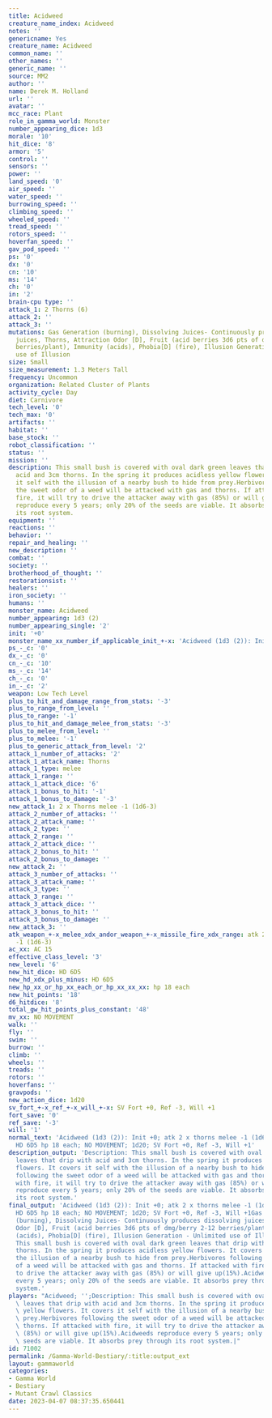 ```yaml
---
title: Acidweed
creature_name_index: Acidweed
notes: ''
genericname: Yes
creature_name: Acidweed
common_name: ''
other_names: ''
generic_name: ''
source: MM2
author: ''
name: Derek M. Holland
url: ''
avatar: ''
mcc_race: Plant
role_in_gamma_world: Monster
number_appearing_dice: 1d3
morale: '10'
hit_dice: '8'
armor: '5'
control: ''
sensors: ''
power: ''
land_speed: '0'
air_speed: ''
water_speed: ''
burrowing_speed: ''
climbing_speed: ''
wheeled_speed: ''
tread_speed: ''
rotors_speed: ''
hoverfan_speed: ''
gav_pod_speed: ''
ps: '0'
dx: '0'
cn: '10'
ms: '14'
ch: '0'
in: '2'
brain-cpu type: ''
attack_1: 2 Thorns (6)
attack_2: ''
attack_3: ''
mutations: Gas Generation (burning), Dissolving Juices- Continuously produces dissolving
  juices, Thorns, Attraction Odor [D], Fruit (acid berries 3d6 pts of dmg/berry 2-12
  berries/plant), Immunity (acids), Phobia[D] (fire), Illusion Generation - Unlimited
  use of Illusion
size: Small
size_measurement: 1.3 Meters Tall
frequency: Uncommon
organization: Related Cluster of Plants
activity_cycle: Day
diet: Carnivore
tech_level: '0'
tech_max: '0'
artifacts: ''
habitat: ''
base_stock: ''
robot_classification: ''
status: ''
mission: ''
description: This small bush is covered with oval dark green leaves that drip with
  acid and 3cm thorns. In the spring it produces acidless yellow flowers. It covers
  it self with the illusion of a nearby bush to hide from prey.Herbivores following
  the sweet odor of a weed will be attacked with gas and thorns. If attacked with
  fire, it will try to drive the attacker away with gas (85%) or will give up(15%).Acidweeds
  reproduce every 5 years; only 20% of the seeds are viable. It absorbs prey through
  its root system.
equipment: ''
reactions: ''
behavior: ''
repair_and_healing: ''
new_description: ''
combat: ''
society: ''
brotherhood_of_thought: ''
restorationsist: ''
healers: ''
iron_society: ''
humans: ''
monster_name: Acidweed
number_appearing: 1d3 (2)
number_appearing_single: '2'
init: '+0'
monster_name_xx_number_if_applicable_init_+-x: 'Acidweed (1d3 (2)): Init +0'
ps_-_c: '0'
dx_-_c: '0'
cn_-_c: '10'
ms_-_c: '14'
ch_-_c: '0'
in_-_c: '2'
weapon: Low Tech Level
plus_to_hit_and_damage_range_from_stats: '-3'
plus_to_range_from_level: ''
plus_to_range: '-1'
plus_to_hit_and_damage_melee_from_stats: '-3'
plus_to_melee_from_level: ''
plus_to_melee: '-1'
plus_to_generic_attack_from_level: '2'
attack_1_number_of_attacks: '2'
attack_1_attack_name: Thorns
attack_1_type: melee
attack_1_range: ''
attack_1_attack_dice: '6'
attack_1_bonus_to_hit: '-1'
attack_1_bonus_to_damage: '-3'
new_attack_1: 2 x Thorns melee -1 (1d6-3)
attack_2_number_of_attacks: ''
attack_2_attack_name: ''
attack_2_type: ''
attack_2_range: ''
attack_2_attack_dice: ''
attack_2_bonus_to_hit: ''
attack_2_bonus_to_damage: ''
new_attack_2: ''
attack_3_number_of_attacks: ''
attack_3_attack_name: ''
attack_3_type: ''
attack_3_range: ''
attack_3_attack_dice: ''
attack_3_bonus_to_hit: ''
attack_3_bonus_to_damage: ''
new_attack_3: ''
atk_weapon_+-x_melee_xdx_andor_weapon_+-x_missile_fire_xdx_range: atk 2 x thorns melee
  -1 (1d6-3)
ac_xx: AC 15
effective_class_level: '3'
new_level: '6'
new_hit_dice: HD 6D5
new_hd_xdx_plus_minus: HD 6D5
new_hp_xx_or_hp_xx_each_or_hp_xx_xx_xx: hp 18 each
new_hit_points: '18'
d6_hitdice: '8'
total_gw_hit_points_plus_constant: '48'
mv_xx: NO MOVEMENT
walk: ''
fly: ''
swim: ''
burrow: ''
climb: ''
wheels: ''
treads: ''
rotors: ''
hoverfans: ''
gravpods: ''
new_action_dice: 1d20
sv_fort_+-x_ref_+-x_will_+-x: SV Fort +0, Ref -3, Will +1
fort_save: '0'
ref_save: '-3'
will: '1'
normal_text: 'Acidweed (1d3 (2)): Init +0; atk 2 x thorns melee -1 (1d6-3); AC 15;
  HD 6D5 hp 18 each; NO MOVEMENT; 1d20; SV Fort +0, Ref -3, Will +1'
description_output: 'Description: This small bush is covered with oval dark green
  leaves that drip with acid and 3cm thorns. In the spring it produces acidless yellow
  flowers. It covers it self with the illusion of a nearby bush to hide from prey.Herbivores
  following the sweet odor of a weed will be attacked with gas and thorns. If attacked
  with fire, it will try to drive the attacker away with gas (85%) or will give up(15%).Acidweeds
  reproduce every 5 years; only 20% of the seeds are viable. It absorbs prey through
  its root system.'
final_output: 'Acidweed (1d3 (2)): Init +0; atk 2 x thorns melee -1 (1d6-3); AC 15;
  HD 6D5 hp 18 each; NO MOVEMENT; 1d20; SV Fort +0, Ref -3, Will +1Gas Generation
  (burning), Dissolving Juices- Continuously produces dissolving juices, Thorns, Attraction
  Odor [D], Fruit (acid berries 3d6 pts of dmg/berry 2-12 berries/plant), Immunity
  (acids), Phobia[D] (fire), Illusion Generation - Unlimited use of IllusionDescription:
  This small bush is covered with oval dark green leaves that drip with acid and 3cm
  thorns. In the spring it produces acidless yellow flowers. It covers it self with
  the illusion of a nearby bush to hide from prey.Herbivores following the sweet odor
  of a weed will be attacked with gas and thorns. If attacked with fire, it will try
  to drive the attacker away with gas (85%) or will give up(15%).Acidweeds reproduce
  every 5 years; only 20% of the seeds are viable. It absorbs prey through its root
  system.'
players: "Acidweed; '';Description: This small bush is covered with oval dark green\
  \ leaves that drip with acid and 3cm thorns. In the spring it produces acidless\
  \ yellow flowers. It covers it self with the illusion of a nearby bush to hide from\
  \ prey.Herbivores following the sweet odor of a weed will be attacked with gas and\
  \ thorns. If attacked with fire, it will try to drive the attacker away with gas\
  \ (85%) or will give up(15%).Acidweeds reproduce every 5 years; only 20% of the\
  \ seeds are viable. It absorbs prey through its root system.|"
id: 71002
permalink: /Gamma-World-Bestiary/:title:output_ext
layout: gammaworld
categories:
- Gamma World
- Bestiary
- Mutant Crawl Classics
date: 2023-04-07 08:37:35.650441
---
```

